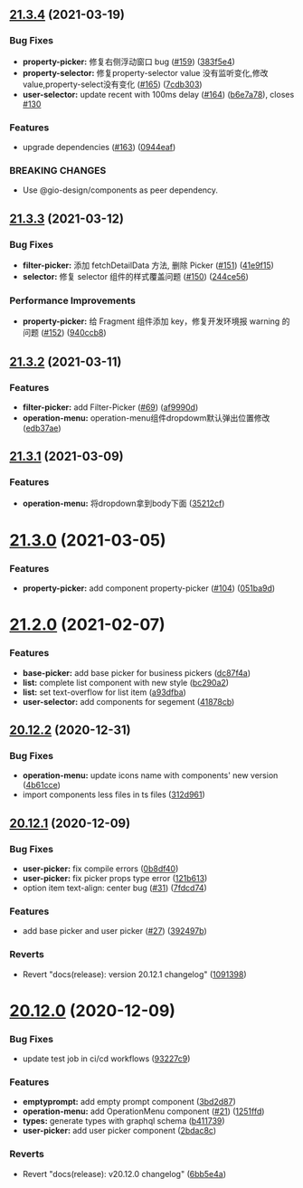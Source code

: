 ## [21.3.4](https://github.com/growingio/gio-design-pro/compare/v21.3.3...v21.3.4) (2021-03-19)


### Bug Fixes

* **property-picker:** 修复右侧浮动窗口 bug ([#159](https://github.com/growingio/gio-design-pro/issues/159)) ([383f5e4](https://github.com/growingio/gio-design-pro/commit/383f5e4e1f05677ed49d550e7670f303be362a5b))
* **property-selector:** 修复property-selector value 没有监听变化,修改value,property-select没有变化 ([#165](https://github.com/growingio/gio-design-pro/issues/165)) ([7cdb303](https://github.com/growingio/gio-design-pro/commit/7cdb3037fca07d8279b04927b53d21d5684a6ae4))
* **user-selector:** update recent with 100ms delay ([#164](https://github.com/growingio/gio-design-pro/issues/164)) ([b6e7a78](https://github.com/growingio/gio-design-pro/commit/b6e7a78813f6511f1cb6f2fe517e65e2a7852119)), closes [#130](https://github.com/growingio/gio-design-pro/issues/130)


### Features

* upgrade dependencies ([#163](https://github.com/growingio/gio-design-pro/issues/163)) ([0944eaf](https://github.com/growingio/gio-design-pro/commit/0944eaf24fb25d0975d779ca1b0b5737e40ee5d4))


### BREAKING CHANGES

* Use @gio-design/components as peer dependency.



## [21.3.3](https://github.com/growingio/gio-design-pro/compare/v21.3.2...v21.3.3) (2021-03-12)


### Bug Fixes

* **filter-picker:** 添加 fetchDetailData 方法, 删除 Picker ([#151](https://github.com/growingio/gio-design-pro/issues/151)) ([41e9f15](https://github.com/growingio/gio-design-pro/commit/41e9f15387859645c84018d90e7d6c603acc13fd))
* **selector:** 修复 selector 组件的样式覆盖问题 ([#150](https://github.com/growingio/gio-design-pro/issues/150)) ([244ce56](https://github.com/growingio/gio-design-pro/commit/244ce5647cf3086435e7b8b402de12bd0740d3d2))


### Performance Improvements

* **property-picker:** 给 Fragment 组件添加 key，修复开发环境报 warning 的问题 ([#152](https://github.com/growingio/gio-design-pro/issues/152)) ([940ccb8](https://github.com/growingio/gio-design-pro/commit/940ccb8616e597fd006d8f9b873f10125e6fface))



## [21.3.2](https://github.com/growingio/gio-design-pro/compare/v21.3.1...v21.3.2) (2021-03-11)


### Features

* **filter-picker:** add Filter-Picker ([#69](https://github.com/growingio/gio-design-pro/issues/69)) ([af9990d](https://github.com/growingio/gio-design-pro/commit/af9990d1874e90b6f6094446de1f60ee18e1ab92))
* **operation-menu:** operation-menu组件dropdowm默认弹出位置修改 ([edb37ae](https://github.com/growingio/gio-design-pro/commit/edb37aeef6d38426c62cbc4953f53f9c6673d9e6))



## [21.3.1](https://github.com/growingio/gio-design-pro/compare/v21.3.0...v21.3.1) (2021-03-09)


### Features

* **operation-menu:** 将dropdown拿到body下面 ([35212cf](https://github.com/growingio/gio-design-pro/commit/35212cfcaf4cfc381816c1e43b45e223519dd399))



# [21.3.0](https://github.com/growingio/gio-design-pro/compare/v21.2.0...v21.3.0) (2021-03-05)


### Features

* **property-picker:** add component property-picker  ([#104](https://github.com/growingio/gio-design-pro/issues/104)) ([051ba9d](https://github.com/growingio/gio-design-pro/commit/051ba9d1f9db984841e4479b641f43f4dc813722))



# [21.2.0](https://github.com/growingio/gio-design-pro/compare/v20.12.2...v21.2.0) (2021-02-07)


### Features

* **base-picker:** add base picker for business pickers ([dc87f4a](https://github.com/growingio/gio-design-pro/commit/dc87f4a8d83d4b31e402a08cf585f5647b948d89))
* **list:** complete list component with new style ([bc290a2](https://github.com/growingio/gio-design-pro/commit/bc290a2bbcb121cbaa09169e3f05c322415835cf))
* **list:** set text-overflow for list item ([a93dfba](https://github.com/growingio/gio-design-pro/commit/a93dfba313de1af54a73017f98374751b8b9395d))
* **user-selector:** add components for segement ([41878cb](https://github.com/growingio/gio-design-pro/commit/41878cbe845d391413a5f78ce3647dba7bc8dc7b))



## [20.12.2](https://github.com/growingio/gio-design-pro/compare/v20.12.1...v20.12.2) (2020-12-31)


### Bug Fixes

* **operation-menu:** update icons name with components' new version ([4b61cce](https://github.com/growingio/gio-design-pro/commit/4b61ccea78a0b96e43adacb06b6ef2145d298fda))
* import components less files in ts files ([312d961](https://github.com/growingio/gio-design-pro/commit/312d961655fc96e00bae467366f47a4f3fe94ff4))



## [20.12.1](https://github.com/growingio/gio-design-pro/compare/v20.12.0...v20.12.1) (2020-12-09)


### Bug Fixes

* **user-picker:** fix compile errors ([0b8df40](https://github.com/growingio/gio-design-pro/commit/0b8df40a8e4dbd7b60ff8e0d7a44bfaf1dd610a9))
* **user-picker:** fix picker props type error ([121b613](https://github.com/growingio/gio-design-pro/commit/121b613aeb3d57d170667f614b378a1dbaf08c5c))
* option item text-align: center bug ([#31](https://github.com/growingio/gio-design-pro/issues/31)) ([7fdcd74](https://github.com/growingio/gio-design-pro/commit/7fdcd74ed05f800dafa6de61d2cf6b27c99e8ff6))


### Features

* add base picker and user picker ([#27](https://github.com/growingio/gio-design-pro/issues/27)) ([392497b](https://github.com/growingio/gio-design-pro/commit/392497be56244348bec1d77664852344f292be3e))


### Reverts

* Revert "docs(release): version 20.12.1 changelog" ([1091398](https://github.com/growingio/gio-design-pro/commit/10913980f32c827dea795ae5eba2fcc30fa4a64e))



# [20.12.0](https://github.com/growingio/gio-design-pro/compare/3bd2d879ac6d248dfb3f41611080e9b08aa5cad1...v20.12.0) (2020-12-09)


### Bug Fixes

* update test job in ci/cd workflows ([93227c9](https://github.com/growingio/gio-design-pro/commit/93227c9db8a3d60001a12ba01d3271b58ba1f053))


### Features

* **emptyprompt:** add empty prompt component ([3bd2d87](https://github.com/growingio/gio-design-pro/commit/3bd2d879ac6d248dfb3f41611080e9b08aa5cad1))
* **operation-menu:** add OperationMenu component ([#21](https://github.com/growingio/gio-design-pro/issues/21)) ([1251ffd](https://github.com/growingio/gio-design-pro/commit/1251ffd25c00a8d06a9487ab61ce5f9574098473))
* **types:** generate types with graphql schema ([b411739](https://github.com/growingio/gio-design-pro/commit/b41173904277fd71f524dee280343ead9ee0d7fa))
* **user-picker:** add user picker component ([2bdac8c](https://github.com/growingio/gio-design-pro/commit/2bdac8c00ea3e02678c0440924d5569742fc8115))


### Reverts

* Revert "docs(release): v20.12.0 changelog" ([6bb5e4a](https://github.com/growingio/gio-design-pro/commit/6bb5e4a4fa56a0f2205a4a460eb88eded629122b))



